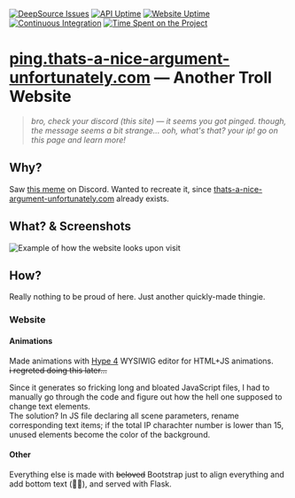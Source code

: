 [![DeepSource Issues](https://deepsource.io/gh/vapronva/ping_thats_a_nice_argument_unfortunately_dot_com-website.svg/?label=active+issues&show_trend=true&token=sTHrwnBgXcoCqblABKhyg6z9)](https://deepsource.io/gh/vapronva/ping_thats_a_nice_argument_unfortunately_dot_com-website/?ref=repository-badge)
[![API Uptime](https://status.vapronva.pw/api/v1/endpoints/websites-thatsaniceargumentunfortunatelly_ping-thats-a-nice-argument-unfortunately-dot-com-backend-url-direct/uptimes/7d/badge.svg)](https://status.vapronva.pw/endpoints/websites-thatsaniceargumentunfortunatelly_ping-thats-a-nice-argument-unfortunately-dot-com-backend-url-direct)
[![Website Uptime](https://status.vapronva.pw/api/v1/endpoints/websites-thatsaniceargumentunfortunatelly_ping-thats-a-nice-argument-unfortunately-dot-com-frontend-url-ping/uptimes/7d/badge.svg)](https://status.vapronva.pw/endpoints/websites-thatsaniceargumentunfortunatelly_ping-thats-a-nice-argument-unfortunately-dot-com-frontend-url-ping)
[![Continuous Integration](https://gitlab.vapronva.pw/vapronva/ping_thats_a_nice_argument_unfortunately_dot_com-website/badges/main/pipeline.svg)](https://gitlab.vapronva.pw/vapronva/ping_thats_a_nice_argument_unfortunately_dot_com-website/pipelines/latest)
[![Time Spent on the Project](https://wakapi.vapronva.pw/api/badge/vapronva/interval:any/project:ping_thats_a_nice_argument_unfortunately_dot_com-website)](https://wakapi.vapronva.pw/summary?project=ping_thats_a_nice_argument_unfortunately_dot_com-website&interval=any)

# **[ping.thats-a-nice-argument-unfortunately.com](https://ping.thats-a-nice-argument-unfortunately.com)** — Another Troll Website

> *bro, check your discord (this site) — it seems you got pinged. though, the message seems a bit strange... ooh, what's that? your ip! go on this page and learn more!*

## Why?

Saw [this meme](https://cdn.discordapp.com/attachments/953044259794214982/969732143741812766/-549.mp4) on Discord. Wanted to recreate it, since [thats-a-nice-argument-unfortunately.com](https://thats-a-nice-argument-unfortunately.com) already exists.

## What? & Screenshots

![Example of how the website looks upon visit](https://static.images.vapronva.pw/_websites/pingthatsaniceargumentunfortunatelydotcom/screenshot-example-mcsshadow.png)

## How?

Really nothing to be proud of here. Just another quickly-made thingie.

### Website

#### Animations

Made animations with [Hype 4](https://tumult.com/hype/pro/) WYSIWIG editor for HTML+JS animations.\
~~i regreted doing this later...~~

Since it generates so fricking long and bloated JavaScript files, I had to manually go through the code and figure out how the hell one supposed to change text elements.\
The solution? In JS file declaring all scene parameters, rename corresponding text items; if the total IP charachter number is lower than 15, unused elements become the color of the background.

#### Other

Everything else is made with ~~beloved~~ Bootstrap just to align everything and add bottom text (🤷‍♀️), and served with Flask.
